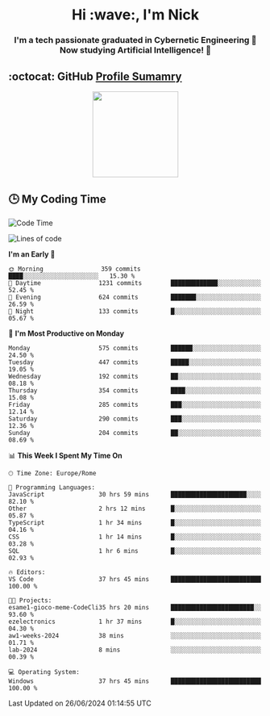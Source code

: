 <h1 align="center">Hi :wave:, I'm Nick</h1>

<h3 align="center">I'm a tech passionate graduated in Cybernetic Engineering 🤖<br>
Now studying Artificial Intelligence! 🧠</h3>


## :octocat: GitHub <a href="https://github.com/vn7n24fzkq/github-profile-summary-cards">Profile Sumamry</a>

<p align="center">
   <img style="height:170px;display:inline-block"  src="http://github-profile-summary-cards.vercel.app/api/cards/profile-details?username=CodeClimberNT&theme=github_dark" />
<!--    <img style="height:170px;display:inline-block"  src="http://github-profile-summary-cards.vercel.app/api/cards/repos-per-language?username=CodeClimberNT&theme=github_dark&exclude=" /> -->
</p>

 ## :clock3: My Coding Time 
 
<!--START_SECTION:waka-->
![Code Time](http://img.shields.io/badge/Code%20Time-332%20hrs%2021%20mins-blue)

![Lines of code](https://img.shields.io/badge/From%20Hello%20World%20I%27ve%20Written-2.8%20million%20lines%20of%20code-blue)

**I'm an Early 🐤** 

```text
🌞 Morning                359 commits         ████░░░░░░░░░░░░░░░░░░░░░   15.30 % 
🌆 Daytime                1231 commits        █████████████░░░░░░░░░░░░   52.45 % 
🌃 Evening                624 commits         ███████░░░░░░░░░░░░░░░░░░   26.59 % 
🌙 Night                  133 commits         █░░░░░░░░░░░░░░░░░░░░░░░░   05.67 % 
```
📅 **I'm Most Productive on Monday** 

```text
Monday                   575 commits         ██████░░░░░░░░░░░░░░░░░░░   24.50 % 
Tuesday                  447 commits         █████░░░░░░░░░░░░░░░░░░░░   19.05 % 
Wednesday                192 commits         ██░░░░░░░░░░░░░░░░░░░░░░░   08.18 % 
Thursday                 354 commits         ████░░░░░░░░░░░░░░░░░░░░░   15.08 % 
Friday                   285 commits         ███░░░░░░░░░░░░░░░░░░░░░░   12.14 % 
Saturday                 290 commits         ███░░░░░░░░░░░░░░░░░░░░░░   12.36 % 
Sunday                   204 commits         ██░░░░░░░░░░░░░░░░░░░░░░░   08.69 % 
```


📊 **This Week I Spent My Time On** 

```text
🕑︎ Time Zone: Europe/Rome

💬 Programming Languages: 
JavaScript               30 hrs 59 mins      █████████████████████░░░░   82.10 % 
Other                    2 hrs 12 mins       █░░░░░░░░░░░░░░░░░░░░░░░░   05.87 % 
TypeScript               1 hr 34 mins        █░░░░░░░░░░░░░░░░░░░░░░░░   04.16 % 
CSS                      1 hr 14 mins        █░░░░░░░░░░░░░░░░░░░░░░░░   03.28 % 
SQL                      1 hr 6 mins         █░░░░░░░░░░░░░░░░░░░░░░░░   02.93 % 

🔥 Editors: 
VS Code                  37 hrs 45 mins      █████████████████████████   100.00 % 

🐱‍💻 Projects: 
esame1-gioco-meme-CodeCli35 hrs 20 mins      ███████████████████████░░   93.60 % 
ezelectronics            1 hr 37 mins        █░░░░░░░░░░░░░░░░░░░░░░░░   04.30 % 
aw1-weeks-2024           38 mins             ░░░░░░░░░░░░░░░░░░░░░░░░░   01.71 % 
lab-2024                 8 mins              ░░░░░░░░░░░░░░░░░░░░░░░░░   00.39 % 

💻 Operating System: 
Windows                  37 hrs 45 mins      █████████████████████████   100.00 % 
```


 Last Updated on 26/06/2024 01:14:55 UTC
<!--END_SECTION:waka-->

